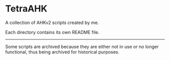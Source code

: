 # TetraAHK

A collection of AHKv2 scripts created by me.

Each directory contains its own README file.

---

Some scripts are archived because they are either not in use or no longer functional, thus being archived for historical purposes.
